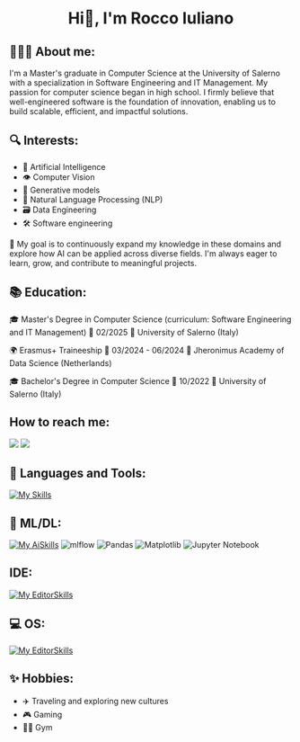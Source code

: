 <h1 align="center">Hi👋​, I'm Rocco Iuliano</h1>

## 🧑🏻‍💻 About me:
I'm a Master's graduate in Computer Science at the University of Salerno with a specialization in Software Engineering and IT Management. My passion for computer science began in high school. I firmly believe that well-engineered software is the foundation of innovation, enabling us to build scalable, efficient, and impactful solutions.

## 🔍 Interests:
  - 🤖 Artificial Intelligence
  - 👁️ Computer Vision
  - 🎨 Generative models
  - 🧠 Natural Language Processing (NLP)
  - 🗃️ Data Engineering
  - 🛠️ Software engineering
  
  🎯 My goal is to continuously expand my knowledge in these domains and explore how AI can be applied across diverse fields. I'm always eager to learn, grow, and contribute to meaningful projects.

## 📚 Education:
  🎓 Master's Degree in Computer Science (curriculum: Software Engineering and IT Management)
  📆 02/2025
  📍 University of Salerno (Italy)

  🌍 Erasmus+ Traineeship
  📆 03/2024 - 06/2024
  📍 Jheronimus Academy of Data Science (Netherlands)

  🎓 Bachelor's Degree in Computer Science
  📆 10/2022
  📍 University of Salerno (Italy)

## How to reach me:
<p align="left">
  <a href="https://www.linkedin.com/in/rocco-iuliano/"><img src="https://skillicons.dev/icons?i=linkedin"/></a>
  <a href="mailto:rocco.iul2000+github@gmail.com"><img src="https://skillicons.dev/icons?i=gmail"/></a>
</p>

## 🧰 Languages and Tools:
<p align="center">

  [![My Skills](https://skillicons.dev/icons?i=py,java,c,cpp,cs,r,mysql,mongodb,dart,flutter,html,js)](https://skillicons.dev)
</p>

## 🤖​ ML/DL:
<p align="center">

  [![My AiSkills](https://skillicons.dev/icons?i=pytorch,tensorflow,sklearn)](https://skillicons.dev)
  ![mlflow](https://img.shields.io/badge/mlflow-%23d9ead3.svg?style=for-the-badge&logo=numpy&logoColor=blue)
  ![Pandas](https://img.shields.io/badge/pandas-%23150458.svg?style=for-the-badge&logo=pandas&logoColor=white)
  ![Matplotlib](https://img.shields.io/badge/Matplotlib-%23ffffff.svg?style=for-the-badge&logo=Matplotlib&logoColor=black)
  ![Jupyter Notebook](https://img.shields.io/badge/jupyter-%23FA0F00.svg?style=for-the-badge&logo=jupyter&logoColor=white)
</p>

## IDE:
<p align="center">

  [![My EditorSkills](https://skillicons.dev/icons?i=vscode,idea,eclipse)](https://skillicons.dev)
</p>
  
## 💻​ OS:
<p align="center">

  [![My EditorSkills](https://skillicons.dev/icons?i=windows,ubuntu)](https://skillicons.dev)
</p>

## ✨ Hobbies:
  - ✈️ Traveling and exploring new cultures
  - 🎮 Gaming
  - 💪🏼 Gym
<!--👋 -->

<!--
**Rocco000/Rocco000** is a ✨ _special_ ✨ repository because its `README.md` (this file) appears on your GitHub profile.

Here are some ideas to get you started:

- 🔭 I’m currently working on ...
- 🌱 I’m currently learning ...
- 👯 I’m looking to collaborate on ...
- 🤔 I’m looking for help with ...
- 💬 Ask me about ...
- 📫 How to reach me: ...
- 😄 Pronouns: ...
- ⚡ Fun fact: ...
-->
